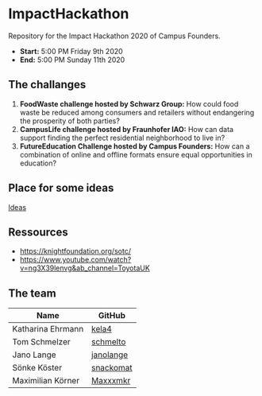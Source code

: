 # ImpactHackathon
Repository for the Impact Hackathon 2020 of Campus Founders.

* **Start:** 5:00 PM Friday 9th 2020
* **End:** 5:00 PM Sunday 11th 2020

## The challanges

1. **FoodWaste challenge hosted by Schwarz Group:** How could food waste be reduced among consumers and retailers without endangering the prosperity of both parties?
2. **CampusLife challenge hosted by Fraunhofer IAO:** How can data support finding the perfect residential neighborhood to live in?
3. **FutureEducation Challenge hosted by Campus Founders:** How can a combination of online and offline formats ensure equal opportunities in education?

## Place for some ideas

[Ideas](Ideas_Notes.md)

## Ressources

* https://knightfoundation.org/sotc/
* https://www.youtube.com/watch?v=ng3X39lenvg&ab_channel=ToyotaUK

## The team

|Name               |GitHub                                     |
|-------------------|-------------------------------------------|
|Katharina Ehrmann  |[kela4](https://github.com/kela4)          |
|Tom Schmelzer      |[schmelto](https://github.com/schmelto)    |
|Jano Lange         |[janolange](https://github.com/janolange)  |
|Sönke Köster       |[snackomat](https://github.com/snackomat)  |
|Maximilian Körner  |[Maxxxmkr](https://github.com/Maxxxmkr)    |
